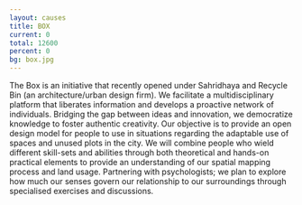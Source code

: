 ```yaml
---
layout: causes
title: BOX
current: 0
total: 12600
percent: 0
bg: box.jpg
---
```

The Box is an initiative that recently opened under Sahridhaya and Recycle Bin (an architecture/urban design firm). We facilitate a multidisciplinary platform that liberates information and develops a proactive network of individuals. Bridging the gap between ideas and innovation, we democratize knowledge to foster authentic creativity. Our objective is to provide an open design model for people to use in situations regarding the adaptable use of spaces and unused plots in the city. We will combine people who wield different skill-sets and abilities through both theoretical and hands-on practical elements to provide an understanding of our spatial mapping process and land usage. Partnering with psychologists; we plan to explore how much our senses govern our relationship to our surroundings through specialised exercises and discussions.